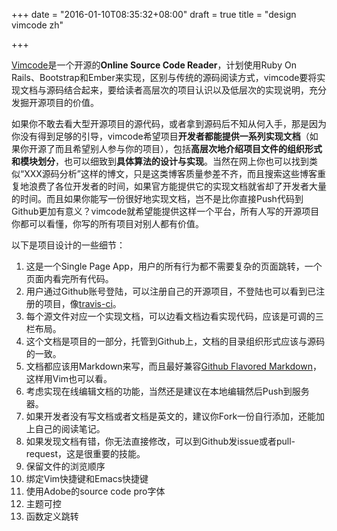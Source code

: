 +++
date = "2016-01-10T08:35:32+08:00"
draft = true
title = "design vimcode zh"

+++



[Vimcode](https://github.com/tobegit3hub/vimcode)是一个开源的**Online Source Code Reader**，计划使用Ruby On Rails、Bootstrap和Ember来实现，区别与传统的源码阅读方式，vimcode要将实现文档与源码结合起来，要给读者高层次的项目认识以及低层次的实现说明，充分发掘开源项目的价值。

如果你不敢去看大型开源项目的源代码，或者拿到源码后不知从何入手，那是因为你没有得到足够的引导，vimcode希望项目**开发者都能提供一系列实现文档**（如果你开源了而且希望别人参与你的项目），包括**高层次地介绍项目文件的组织形式和模块划分**，也可以细致到**具体算法的设计与实现**。当然在网上你也可以找到类似“XXX源码分析”这样的博文，只是这类博客质量参差不齐，而且搜索这些博客重复地浪费了各位开发者的时间，如果官方能提供它的实现文档就省却了开发者大量的时间。而且如果你能写一份很好地实现文档，岂不是比你直接Push代码到Github更加有意义？vimcode就希望能提供这样一个平台，所有人写的开源项目你都可以看懂，你写的所有项目对别人都有价值。

以下是项目设计的一些细节：

1. 这是一个Single Page App，用户的所有行为都不需要复杂的页面跳转，一个页面内看完所有代码。
2. 用户通过Github账号登陆，可以注册自己的开源项目，不登陆也可以看到已注册的项目，像[travis-ci](https://travis-ci.org/)。
3. 每个源文件对应一个实现文档，可以边看文档边看实现代码，应该是可调的三栏布局。
4. 这个文档是项目的一部分，托管到Github上，文档的目录组织形式应该与源码的一致。
5. 文档都应该用Markdown来写，而且最好兼容[Github Flavored Markdown](http://github.github.com/github-flavored-markdown/)，这样用Vim也可以看。
6. 考虑实现在线编辑文档的功能，当然还是建议在本地编辑然后Push到服务器。
7. 如果开发者没有写文档或者文档是英文的，建议你Fork一份自行添加，还能加上自己的阅读笔记。
8. 如果发现文档有错，你无法直接修改，可以到Github发issue或者pull-request，这是很重要的技能。
9. 保留文件的浏览顺序
10. 绑定Vim快捷键和Emacs快捷键
11. 使用Adobe的source code pro字体
12. 主题可控
13. 函数定义跳转
